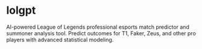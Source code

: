 # lolgpt
AI-powered League of Legends professional esports match predictor and summoner analysis tool. Predict outcomes for T1, Faker, Zeus, and other pro players with advanced statistical modeling.
